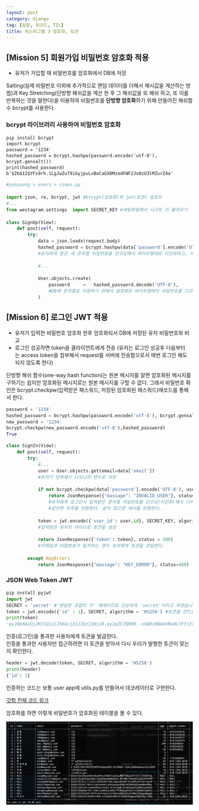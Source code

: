 ```yaml
---
layout: post
category: django
tag: [입문, 위코드, TIL]
title: 위스타그램 3 암호화, 토큰
---
```


## [Mission 5] 회원가입 비밀번호 암호화 적용

- 유저가 가입할 때 비밀번호를 암호화에서 DB에 저장

Salting(실제 비밀번호 이외에 추가적으로 랜덤 데이터를 더해서 해시값을 계산하는 방법)과 Key Stretching(단방향 해쉬값을 계산 한 후 그 해쉬값을 또 해쉬 하고, 또 이를 반복하는 것을 말한다)을 이용하여 비밀번호를 <strong>단방향 암호화</strong>하기 위해 만들어진 해쉬함수 bcrypt를 사용한다.

### bcrypt 라이브러리 사용하여 비밀번호 암호화
```shell
pip install bcrypt 
import bcrypt
password = '1234'
hashed_password = bcrypt.hashpw(password.encode('utf-8'), bcrypt.gensalt())
print(hashed_password)
b'$2b$12$YFs9rh.1LgJwZuf9ibyjpuLvBoCaGX0MzedFWF2Jo0zU3lMZurZ4a'
```

```python
#yooyoung > users > views.py

import json, re, bcrypt, jwt #brcypt(암호화)와 jwt(토큰) 임포트
#...
from westagram.settings  import SECRET_KEY #세팅파일에서 시크릿 키 불러오기

class SignUp(View):
    def post(self, request):
        try:
            data = json.loads(request.body)
            hashed_password = bcrypt.hashpw(data['password'].encode('UTF-8'), bcrypt.gensalt())
            #유저에게 받은 새 문자열 비밀번호를 인코딩해서 바이트형태로 이진화하고, 비크립트로 암호화한다.

            #...

            User.objects.create(
                password     =   hashed_password.decode('UTF-8'),
                #DB에 문자열로 저장하기 위해서 암호화된 바이트형태의 비밀번호를 디코딩해준다.
            )
```

## [Mission 6] 로그인 JWT 적용

- 유저가 입력한 비밀번호 암호화 한후 암호화되서 DB에 저정된 유저 비밀번호와 비교
- 로그인 성공하면 token을 클라이언트에게 전송 (유저는 로그인 성공후 다음부터는 access token을 첨부해서 request를 서버에 전송함으로서 매번 로그인 해도 되지 않도록 한다)

단방향 해쉬 함수(one-way hash function)는 원본 메시지를 알면 암호화된 메시지를 구하기는 쉽지만 암호화된 메시지로는 원본 메시지를 구할 수 없다.
그래서 비밀번호 확인은 bcrypt.checkpw(입력받은 패스워드, 저장된 암호화된 패스워드)매쏘드를 통해서 한다.

```python
password = '1234'
hashed_password = bcrypt.hashpw(password.encode('utf-8'), bcrypt.gensalt())
new_password = '1234'
bcrypt.checkpw(new_password.encode('utf-8'),hashed_password)
True
```

```python
class SignIn(View):
    def post(self, request):
        try:
            #...
            user = User.objects.get(email=data['email'])
            #유저가 반복해서 나오니까 변수로 저장

            if not bcrypt.checkpw(data['password'].encode('UTF-8'), user.password.encode('UTF-8')):
                return JsonResponse({"massage": "INVALID_USER"}, status=401)
                #유저에게 로그인시 입력받은 문자열 비밀번호를 인코딩(이진화)해서 디비에 저장된 비밀번호를 인코딩한 것과 비교해서
                #같으면 트루를 반환한다. 같지 않으면 에러를 반환한다.  

            token = jwt.encode({'user_id': user.id}, SECRET_KEY, algorithm='HS256')
            #입력받은 유저의 아이디로 토큰을 생성

            return JsonResponse({'token': token}, status = 200)
            #이메일과 비밀번호가 일치하는 경우 유저에게 토큰을 전달한다.

        except KeyError:
            return JsonResponse({"massage": "KEY_ERROR"}, status=400)
```

### JSON Web Token JWT

```python
pip install pyjwt
import jwt
SECRET = 'secret' #'랜덤한 조합의 키' 예제이므로 단순하게 'secret'이라고 하겠습니다.
token = jwt.encode({'id' : 1}, SECRET, algorithm = 'HS256') #토큰을 만드는 문법
print(token)
'eyJ0eXAiOiJKV1QiLCJhbGciOiJIUzI1NiJ9.eyJpZCI6MX0.-xXA0iKB4mVNvWLYFtt2xNiYkFpObF54J9lj2RwduAI'
```
인증(로그인)을 통과한 사용자에게 토큰을 발급한다.  
인증을 통과한 사용자만 접근하려면 이 토큰을 받아서 다시 우리가 발행한 토큰이 맞는지 확인한다.

```python
header = jwt.decode(token, SECRET, algorithm = 'HS256')
print(header)
{'id': 1}
```
인증하는 코드는 보통 user app에 utils.py를 만들어서 데코레이터로 구현한다.

[깃헙 전체 코드 링크](https://github.com/wecode-bootcamp-korea/23-westagram-backend/tree/main/students/yooyoung)

암호화를 하면 이렇게 비밀번호가 암호화된 테이블을 볼 수 있다.

![비밀번호가 암호화되어 저장된 테이블](/public/img/final_db.png)